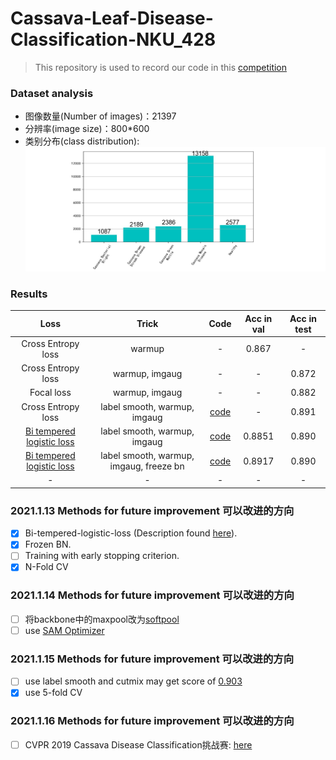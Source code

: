 # Cassava-Leaf-Disease-Classification-NKU_428
>This repository is used to record our code in this [competition](https://www.kaggle.com/c/cassava-leaf-disease-classification/overview)


### Dataset analysis
* 图像数量(Number of images)：21397
* 分辨率(image size)：800*600
* 类别分布(class distribution):
![dataset](https://github.com/nku-shengzheliu/Cassava-Leaf-Disease-Classification/blob/master/dataset.PNG)


### Results
| Loss | Trick | Code | Acc in val | Acc in test|
| :------: | :------: | :------: | :------: | :------: |
| Cross Entropy loss | warmup | - | 0.867 | - |
| Cross Entropy loss | warmup, imgaug | - | - | 0.872 |
| Focal loss | warmup, imgaug | - | - | 0.882 |
| Cross Entropy loss |label smooth, warmup, imgaug |[code](https://github.com/nku-shengzheliu/Cassava-Leaf-Disease-Classification/blob/master/train.py) | - | 0.891 |
| [Bi tempered logistic loss](https://ai.googleblog.com/2019/08/bi-tempered-logistic-loss-for-training.html)  |label smooth, warmup, imgaug| [code](https://github.com/nku-shengzheliu/Cassava-Leaf-Disease-Classification/blob/master/train_bi_temp_loss.py) | 0.8851 |0.890|
| [Bi tempered logistic loss](https://ai.googleblog.com/2019/08/bi-tempered-logistic-loss-for-training.html)  |label smooth, warmup, imgaug, freeze bn| [code](https://github.com/nku-shengzheliu/Cassava-Leaf-Disease-Classification/blob/master/train_bi_temp_loss.py) | 0.8917 |0.890|
| - | - | - | - | - |

### 2021.1.13 Methods for future improvement 可以改进的方向 
- [x] Bi-tempered-logistic-loss (Description found [here](https://ai.googleblog.com/2019/08/bi-tempered-logistic-loss-for-training.html)).
- [x] Frozen BN.
- [ ] Training with early stopping criterion.
- [x] N-Fold CV

### 2021.1.14 Methods for future improvement 可以改进的方向 
- [ ] 将backbone中的maxpool改为[softpool](https://github.com/alexandrosstergiou/SoftPool)
- [ ] use [SAM Optimizer](https://github.com/davda54/sam)

### 2021.1.15 Methods for future improvement 可以改进的方向 
- [ ] use label smooth and cutmix may get score of [0.903](https://www.kaggle.com/c/cassava-leaf-disease-classification/discussion/209065)
- [x] use 5-fold CV

### 2021.1.16 Methods for future improvement 可以改进的方向 
- [ ] CVPR 2019 Cassava Disease Classification挑战赛: [here](https://blog.csdn.net/fendouaini/article/details/93690986)
